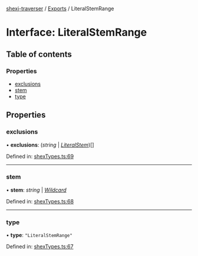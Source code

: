 [shexj-traverser](../README.md) / [Exports](../modules.md) / LiteralStemRange

# Interface: LiteralStemRange

## Table of contents

### Properties

- [exclusions](literalstemrange.md#exclusions)
- [stem](literalstemrange.md#stem)
- [type](literalstemrange.md#type)

## Properties

### exclusions

• **exclusions**: (*string* \| [*LiteralStem*](literalstem.md))[]

Defined in: [shexTypes.ts:69](https://github.com/o-development/shexj-traverser/blob/a00dc5a/lib/shexTypes.ts#L69)

___

### stem

• **stem**: *string* \| [*Wildcard*](wildcard.md)

Defined in: [shexTypes.ts:68](https://github.com/o-development/shexj-traverser/blob/a00dc5a/lib/shexTypes.ts#L68)

___

### type

• **type**: ``"LiteralStemRange"``

Defined in: [shexTypes.ts:67](https://github.com/o-development/shexj-traverser/blob/a00dc5a/lib/shexTypes.ts#L67)
